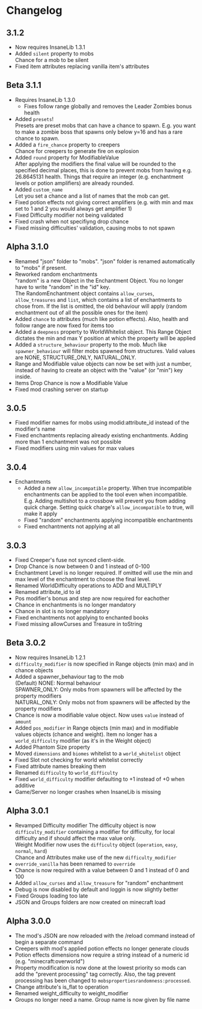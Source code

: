 # Changelog

## 3.1.2
* Now requires InsaneLib 1.3.1
* Added `silent` property to mobs  
  Chance for a mob to be silent
* Fixed item attributes replacing vanilla item's attributes

## Beta 3.1.1
* Requires InsaneLib 1.3.0
  * Fixes follow range globally and removes the Leader Zombies bonus health
* Added `presets`!  
  Presets are preset mobs that can have a chance to spawn. E.g. you want to make a zombie boss that spawns only below y=16 and has a rare chance to spawn.
* Added a `fire_chance` property to creepers  
  Chance for creepers to generate fire on explosion
* Added `round` property for ModifiableValue  
  After applying the modifiers the final value will be rounded to the specified decimal places, this is done to prevent mobs from having e.g. 26.8645131 health. Things that require an integer (e.g. enchantment levels or potion amplifiers) are already rounded.
* Added `custom_name`  
  Let you set a chance and a list of names that the mob can get.
* Fixed potion effects not giving correct amplifiers (e.g. with min and max set to 1 and 2 you would always get amplifier 1)
* Fixed Difficulty modifier not being validated
* Fixed crash when not specifiyng drop chance
* Fixed missing difficulties' validation, causing mobs to not spawn

## Alpha 3.1.0
* Renamed "json" folder to "mobs". "json" folder is renamed automatically to "mobs" if present.
* Reworked random enchantments  
  "random" is a new Object in the Enchantment Object. You no longer have to write "random" in the "id" key.  
  The RandomEnchantment object contains `allow_curses`, `allow_treasures` and `list`, which contains a list of enchantments to chose from. If the list is omitted, the old behaviour will apply (random enchantment out of all the possible ones for the item)
* Added `chance` to attributes (much like potion effects). Also, health and follow range are now fixed for items too
* Added a `deepness` property to WorldWhitelist object. This Range Object dictates the min and max Y position at which the property will be applied
* Added a `structure_behaviour` property to the mob. Much like `spawner_behaviour` will filter mobs spawned from structures. Valid values are NONE, STRUCTURE_ONLY, NATURAL_ONLY.
* Range and Modifiable value objects can now be set with just a number, instead of having to create an object with the "value" (or "min") key inside.  
* Items Drop Chance is now a Modifiable Value
* Fixed mod crashing server on startup

## 3.0.5
* Fixed modifier names for mobs using modid:attribute_id instead of the modifier's name
* Fixed enchantments replacing already existing enchantments. Adding more than 1 enchantment was not possible
* Fixed modifiers using min values for max values

## 3.0.4
* Enchantments
  * Added a new `allow_incompatible` property. When true incompatible enchantments can be applied to the tool even when incompatible. E.g. Adding multishot to a crossbow will prevent you from adding quick charge. Setting quick charge's `allow_incompatible` to true, will make it apply
  * Fixed "random" enchantments applying incompatible enchantments
  * Fixed enchantments not applying at all

## 3.0.3
* Fixed Creeper's fuse not synced client-side.
* Drop Chance is now between 0 and 1 instead of 0-100
* Enchantment Level is no longer required. If omitted will use the min and max level of the enchantment to choose the final level.
* Renamed WorldDifficulty operations to ADD and MULTIPLY
* Renamed attribute_id to id
* Pos modifier's bonus and step are now required for eachother
* Chance in enchantments is no longer mandatory
* Chance in slot is no longer mandatory
* Fixed enchantments not applying to enchanted books
* Fixed missing allowCurses and Treasure in toString 

## Beta 3.0.2
* Now requires InsaneLib 1.2.1
* `difficulty_modifier` is now specified in Range objects (min max) and in chance objects
* Added a spawner_behaviour tag to the mob  
  (Default) NONE: Normal behaviour  
  SPAWNER_ONLY: Only mobs from spawners will be affected by the property modifiers  
  NATURAL_ONLY: Only mobs not from spawners will be affected by the property modifiers
* Chance is now a modifiable value object. Now uses `value` instead of `amount`
* Added `pos_modifier` in Range objects (min max) and in modifiable values objects (chance and weight). Item no longer has a `world_difficulty` modifier (as it's in the Weight object)
* Added Phantom Size property
* Moved `dimensions` and `biomes` whitelist to a `world_whitelist` object
* Fixed Slot not checking for world whitelist correctly
* Fixed attribute names breaking them
* Renamed `difficulty` to `world_difficulty`
* Fixed `world_difficulty` modifier defaulting to +1 instead of +0 when additive
* Game/Server no longer crashes when InsaneLib is missing

## Alpha 3.0.1
* Revamped Difficulty modifier
The difficulty object is now `difficulty_modifier` containing a modifier for difficulty, for local difficulty and if should affect the max value only.  
Weight Modifier now uses the `difficulty` object (`operation`, `easy`, `normal`, `hard`)  
Chance and Attributes make use of the new `difficulty_modifier`
* `override_vanilla` has been renamed to `override`
* Chance is now required with a value between 0 and 1 instead of 0 and 100
* Added `allow_curses` and `allow_treasure` for "random" enchantment
* Debug is now disabled by default and loggin is now slightly better
* Fixed Groups loading too late
* JSON and Groups folders are now created on minecraft load

## Alpha 3.0.0
* The mod's JSON are now reloaded with the /reload command instead of begin a separate command
* Creepers with mod's applied potion effects no longer generate clouds
* Potion effects dimensions now require a string instead of a numeric id (e.g. "minecraft:overworld")
* Property modification is now done at the lowest priority so mods can add the "prevent processing" tag correctly. Also, the tag prevent processing has been changed to `mobspropertiesrandomness:processed`.
* Change attribute's is_flat to operation
* Renamed weight_difficulty to weight_modifier
* Groups no longer need a name. Group name is now given by file name